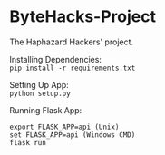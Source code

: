 # ByteHacks-Project
The Haphazard Hackers' project.

Installing Dependencies:<br>
`pip install -r requirements.txt`

Setting Up App: <br>
`python setup.py`

Running Flask App:
```shell
export FLASK_APP=api (Unix)
set FLASK_APP=api (Windows CMD)
flask run
```
